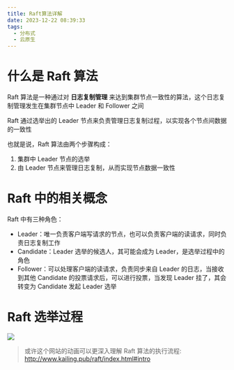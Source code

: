 ```yaml
---
title: Raft算法详解
date: 2023-12-22 08:39:33
tags: 
  - 分布式
  - 云原生
---
```


# 什么是 Raft 算法

Raft 算法是一种通过对 **日志复制管理** 来达到集群节点一致性的算法，这个日志复制管理发生在集群节点中 Leader 和 Follower 之间

Raft 通过选举出的 Leader 节点来负责管理日志复制过程，以实现各个节点间数据的一致性

也就是说，Raft 算法由两个步骤构成：

1. 集群中 Leader 节点的选举
2. 由 Leader 节点来管理日志复制，从而实现节点数据一致性

# Raft 中的相关概念

Raft 中有三种角色：

- Leader：唯一负责客户端写请求的节点，也可以负责客户端的读请求，同时负责日志复制工作
- Candidate：Leader 选举的候选人，其可能会成为 Leader，是选举过程中的角色
- Follower：可以处理客户端的读请求，负责同步来自 Leader 的日志，当接收到其他 Candidate 的投票请求后，可以进行投票，当发现 Leader 挂了，其会转变为 Candidate 发起 Leader 选举

# Raft 选举过程

![](https://pic2.zhimg.com/v2-7f64a2df8f8817932ed047d35878bca9_r.jpg)

> 或许这个网站的动画可以更深入理解 Raft 算法的执行流程: http://www.kailing.pub/raft/index.html#intro

